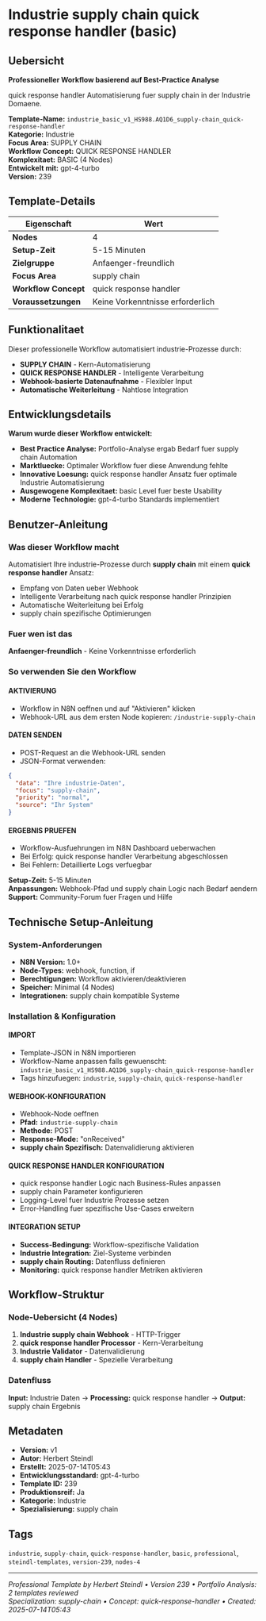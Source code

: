 # Industrie supply chain quick response handler (basic)

## Uebersicht

**Professioneller Workflow basierend auf Best-Practice Analyse**

quick response handler Automatisierung fuer supply chain in der Industrie Domaene.

**Template-Name:** `industrie_basic_v1_HS988.AQ1D6_supply-chain_quick-response-handler`  
**Kategorie:** Industrie  
**Focus Area:** SUPPLY CHAIN  
**Workflow Concept:** QUICK RESPONSE HANDLER  
**Komplexitaet:** BASIC (4 Nodes)  
**Entwickelt mit:** gpt-4-turbo  
**Version:** 239

## Template-Details

| **Eigenschaft** | **Wert** |
|------------------|----------|
| **Nodes** | 4 |
| **Setup-Zeit** | 5-15 Minuten |
| **Zielgruppe** | Anfaenger-freundlich |
| **Focus Area** | supply chain |
| **Workflow Concept** | quick response handler |
| **Voraussetzungen** | Keine Vorkenntnisse erforderlich |

## Funktionalitaet

Dieser professionelle Workflow automatisiert industrie-Prozesse durch:
- **SUPPLY CHAIN** - Kern-Automatisierung
- **QUICK RESPONSE HANDLER** - Intelligente Verarbeitung
- **Webhook-basierte Datenaufnahme** - Flexibler Input
- **Automatische Weiterleitung** - Nahtlose Integration



## Entwicklungsdetails

**Warum wurde dieser Workflow entwickelt:**
- **Best Practice Analyse:** Portfolio-Analyse ergab Bedarf fuer supply chain Automation
- **Marktluecke:** Optimaler Workflow fuer diese Anwendung fehlte
- **Innovative Loesung:** quick response handler Ansatz fuer optimale Industrie Automatisierung
- **Ausgewogene Komplexitaet:** basic Level fuer beste Usability
- **Moderne Technologie:** gpt-4-turbo Standards implementiert

## Benutzer-Anleitung

### Was dieser Workflow macht
Automatisiert Ihre industrie-Prozesse durch **supply chain** mit einem **quick response handler** Ansatz:
- Empfang von Daten ueber Webhook
- Intelligente Verarbeitung nach quick response handler Prinzipien
- Automatische Weiterleitung bei Erfolg
- supply chain spezifische Optimierungen

### Fuer wen ist das
**Anfaenger-freundlich** - Keine Vorkenntnisse erforderlich

### So verwenden Sie den Workflow

#### AKTIVIERUNG
- Workflow in N8N oeffnen und auf "Aktivieren" klicken
- Webhook-URL aus dem ersten Node kopieren: `/industrie-supply-chain`

#### DATEN SENDEN
- POST-Request an die Webhook-URL senden
- JSON-Format verwenden:
```json
{
  "data": "Ihre industrie-Daten",
  "focus": "supply-chain",
  "priority": "normal",
  "source": "Ihr System"
}
```

#### ERGEBNIS PRUEFEN
- Workflow-Ausfuehrungen im N8N Dashboard ueberwachen
- Bei Erfolg: quick response handler Verarbeitung abgeschlossen
- Bei Fehlern: Detaillierte Logs verfuegbar

**Setup-Zeit:** 5-15 Minuten  
**Anpassungen:** Webhook-Pfad und supply chain Logic nach Bedarf aendern  
**Support:** Community-Forum fuer Fragen und Hilfe

## Technische Setup-Anleitung

### System-Anforderungen
- **N8N Version:** 1.0+ 
- **Node-Types:** webhook, function, if
- **Berechtigungen:** Workflow aktivieren/deaktivieren
- **Speicher:** Minimal (4 Nodes)
- **Integrationen:** supply chain kompatible Systeme

### Installation & Konfiguration

#### IMPORT
- Template-JSON in N8N importieren
- Workflow-Name anpassen falls gewuenscht: `industrie_basic_v1_HS988.AQ1D6_supply-chain_quick-response-handler`
- Tags hinzufuegen: `industrie`, `supply-chain`, `quick-response-handler`

#### WEBHOOK-KONFIGURATION
- Webhook-Node oeffnen
- **Pfad:** `industrie-supply-chain`
- **Methode:** POST
- **Response-Mode:** "onReceived"
- **supply chain Spezifisch:** Datenvalidierung aktivieren

#### QUICK RESPONSE HANDLER KONFIGURATION
- quick response handler Logic nach Business-Rules anpassen
- supply chain Parameter konfigurieren
- Logging-Level fuer Industrie Prozesse setzen
- Error-Handling fuer spezifische Use-Cases erweitern

#### INTEGRATION SETUP
- **Success-Bedingung:** Workflow-spezifische Validation
- **Industrie Integration:** Ziel-Systeme verbinden
- **supply chain Routing:** Datenfluss definieren
- **Monitoring:** quick response handler Metriken aktivieren

## Workflow-Struktur

### Node-Uebersicht (4 Nodes)

1. **Industrie supply chain Webhook** - HTTP-Trigger
2. **quick response handler Processor** - Kern-Verarbeitung
3. **Industrie Validator** - Datenvalidierung
4. **supply chain Handler** - Spezielle Verarbeitung







### Datenfluss
**Input:** Industrie Daten -> **Processing:** quick response handler -> **Output:** supply chain Ergebnis

## Metadaten

- **Version:** v1
- **Autor:** Herbert Steindl
- **Erstellt:** 2025-07-14T05:43
- **Entwicklungsstandard:** gpt-4-turbo
- **Template ID:** 239
- **Produktionsreif:** Ja
- **Kategorie:** Industrie
- **Spezialisierung:** supply chain

## Tags

`industrie`, `supply-chain`, `quick-response-handler`, `basic`, `professional`, `steindl-templates`, `version-239`, `nodes-4`

---

*Professional Template by Herbert Steindl • Version 239 • Portfolio Analysis: 2 templates reviewed*  
*Specialization: supply-chain • Concept: quick-response-handler • Created: 2025-07-14T05:43*